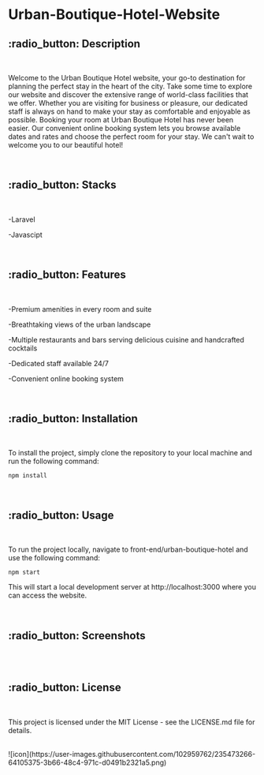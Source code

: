 # Urban-Boutique-Hotel-Website
<h2> :radio_button: Description </h2>
<br>
<p> Welcome to the Urban Boutique Hotel website, your go-to destination for planning the perfect stay in the heart of the city. 
Take some time to explore our website and discover the extensive range of world-class facilities that we offer. Whether you are visiting for business or pleasure, our dedicated staff is always on hand to make your stay as comfortable and enjoyable as possible. Booking your room at Urban Boutique Hotel has never been easier. Our convenient online booking system lets you browse available dates and rates and choose the perfect room for your stay. We can't wait to welcome you to our beautiful hotel! </p>
<br>
<h2> :radio_button: Stacks </h2>
<br>
<p>-Laravel</p>
<p>-Javascipt</p>
<br>
<h2> :radio_button: Features </h2>
<br>
<p>-Premium amenities in every room and suite</p>
<p>-Breathtaking views of the urban landscape</p>
<p>-Multiple restaurants and bars serving delicious cuisine and handcrafted cocktails</p>
<p>-Dedicated staff available 24/7</p>
<p>-Convenient online booking system</p>
<br>
<h2> :radio_button: Installation </h2>
<br>
<p>To install the project, simply clone the repository to your local machine and run the following command:</p>
<pre><code>npm install</code></pre>
<br>
<h2> :radio_button: Usage </h2>
<br>
<p>To run the project locally, navigate to front-end/urban-boutique-hotel and use the following command:</p>
<pre><code>npm start</code></pre>
<p>This will start a local development server at http://localhost:3000 where you can access the website.</p>
<br>
<h2> :radio_button: Screenshots </h2>
<br>

<br>
<h2> :radio_button: License </h2>
<br>
<p>This project is licensed under the MIT License - see the LICENSE.md file for details.</p>
<br>
![icon](https://user-images.githubusercontent.com/102959762/235473266-64105375-3b66-48c4-971c-d0491b2321a5.png)

